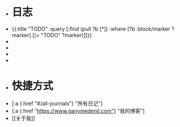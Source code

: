 - # 日志
- {{:title "TODO" :query [:find (pull ?b [*]) :where [?b :block/marker ?marker] [(= "TODO" ?marker)]]}}
-
-
-
-
- # 快捷方式
- [:a {:href "#/all-journals"} "所有日记"]
- [:a {:href "https://www.ganymedenil.com"} "我的博客"]
- [[关于我]]